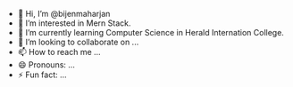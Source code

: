 - 👋 Hi, I’m @bijenmaharjan
- 👀 I’m interested in Mern Stack.
- 🌱 I’m currently learning Computer Science in Herald Internation College.
- 💞️ I’m looking to collaborate on ...
- 📫 How to reach me ...
- 😄 Pronouns: ...
- ⚡ Fun fact: ...

<!---
bijenmaharjan/bijenmaharjan is a ✨ special ✨ repository because its `README.md` (this file) appears on your GitHub profile.
You can click the Preview link to take a look at your changes.
--->
